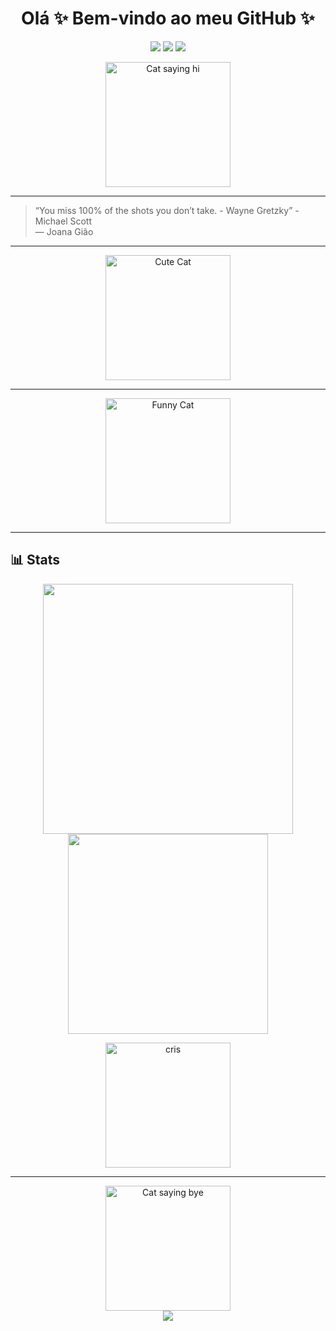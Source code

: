 <h1 align="center">Olá ✨ Bem-vindo ao meu GitHub ✨</h1>

<p align="center">
  <img src="https://img.shields.io/badge/code-clean-blue?style=flat-square"/>
  <img src="https://img.shields.io/badge/style-minimalist-green?style=flat-square"/>
  <img src="https://img.shields.io/badge/focus-learning-purple?style=flat-square"/>
</p>

<p align="center">
  <img src="https://static1.moviewebimages.com/wordpress/wp-content/uploads/2023/01/the-office-michael-scott.jpg?q=50&fit=crop&w=1140&h=&dpr=1.5" alt="Cat saying hi" height="200"/>
</p>

---

> “You miss 100% of the shots you don’t take. - Wayne Gretzky” - Michael Scott  
> — Joana Gião

---


<p align="center">
  <img src="https://cataas.com/cat/cute/says/organização?size=50&color=green" alt="Cute Cat" height="200"/>
</p>

---

<p align="center">
  <img src="https://cataas.com/cat/funny/says/vamossss?size=50&color=purple" alt="Funny Cat" height="200"/>
</p>

---

## 📊 Stats

<p align="center">
  <img src="https://github-readme-stats.vercel.app/api?username=joanagiao&show_icons=true&theme=radical" width="400"/>
  <img src="https://github-readme-stats.vercel.app/api/top-langs/?username=joanagiao&layout=compact&theme=radical" width="320"/>
</p>

<p align="center">
  <img src="https://preview.redd.it/the-goat-cristiano-ronaldos-icon-card-rate-10-for-me-v0-r5wsqw6r5lqd1.png?width=1080&crop=smart&auto=webp&s=02f53f09e7d3bd04c52c0a108264de2613d59041" alt="cris" height="200"/>
</p>

---

<p align="center">
  <img src="https://cataas.com/cat/says/bye?size=50&color=orange" alt="Cat saying bye" height="200"/>
  <br/>
  <img src="https://capsule-render.vercel.app/api?type=waving&color=gradient&height=120&section=footer"/>
</p>
